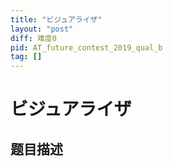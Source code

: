 ```yaml
---
title: "ビジュアライザ"
layout: "post"
diff: 难度0
pid: AT_future_contest_2019_qual_b
tag: []
---
```


# ビジュアライザ

## 题目描述

[problemUrl]: https://atcoder.jp/contests/future-contest-2019-qual/tasks/future_contest_2019_qual_b



